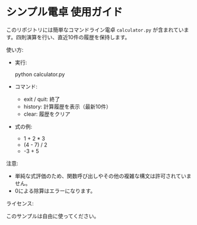 # シンプル電卓 使用ガイド

このリポジトリには簡単なコマンドライン電卓 `calculator.py` が含まれています。四則演算を行い、直近10件の履歴を保持します。

使い方:

- 実行:

  python calculator.py

- コマンド:

  - exit / quit: 終了
  - history: 計算履歴を表示（最新10件）
  - clear: 履歴をクリア

- 式の例:

  - 1 + 2 * 3
  - (4 - 7) / 2
  - -3 + 5

注意:

- 単純な式評価のため、関数呼び出しやその他の複雑な構文は許可されていません。
- 0による除算はエラーになります。

ライセンス:

このサンプルは自由に使ってください。

